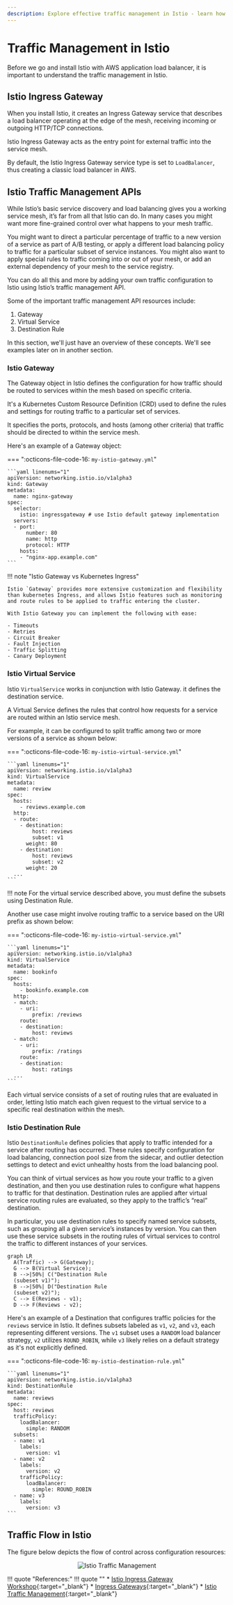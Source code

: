 ```yaml
---
description: Explore effective traffic management in Istio - learn how to efficiently control, route, and balance traffic in your applications.
---
```


# Traffic Management in Istio

Before we go and install Istio with AWS application load balancer, it is important to understand the traffic management in Istio.


## Istio Ingress Gateway

When you install Istio, it creates an Ingress Gateway service that describes a load balancer operating at the edge of the mesh, receiving incoming or outgoing HTTP/TCP connections.

Istio Ingress Gateway acts as the entry point for external traffic into the service mesh.

By default, the Istio Ingress Gateway service type is set to `LoadBalancer`, thus creating a classic load balancer in AWS.


## Istio Traffic Management APIs

While Istio’s basic service discovery and load balancing gives you a working service mesh, it’s far from all that Istio can do. In many cases you might want more fine-grained control over what happens to your mesh traffic.

You might want to direct a particular percentage of traffic to a new version of a service as part of A/B testing, or apply a different load balancing policy to traffic for a particular subset of service instances. You might also want to apply special rules to traffic coming into or out of your mesh, or add an external dependency of your mesh to the service registry.

You can do all this and more by adding your own traffic configuration to Istio using Istio’s traffic management API.

Some of the important traffic management API resources include:

1. Gateway
2. Virtual Service
3. Destination Rule

In this section, we'll just have an overview of these concepts. We'll see examples later on in another section.


### Istio Gateway

The Gateway object in Istio defines the configuration for how traffic should be routed to services within the mesh based on specific criteria.

It's a Kubernetes Custom Resource Definition (CRD) used to define the rules and settings for routing traffic to a particular set of services.

It specifies the ports, protocols, and hosts (among other criteria) that traffic should be directed to within the service mesh.

Here's an example of a Gateway object:

=== ":octicons-file-code-16: `my-istio-gateway.yml`"

    ```yaml linenums="1"
    apiVersion: networking.istio.io/v1alpha3
    kind: Gateway
    metadata:
      name: nginx-gateway
    spec: 
      selector:
        istio: ingressgateway # use Istio default gateway implementation
      servers:
      - port:
          number: 80
          name: http
          protocol: HTTP
        hosts:
        - "nginx-app.example.com"
    ```


!!! note "Istio Gateway vs Kubernetes Ingress"

    Istio `Gateway` provides more extensive customization and flexibility than kubernetes Ingress, and allows Istio features such as monitoring and route rules to be applied to traffic entering the cluster.

    With Istio Gateway you can implement the following with ease:

    - Timeouts
    - Retries
    - Circuit Breaker
    - Fault Injection
    - Traffic Splitting
    - Canary Deployment


### Istio Virtual Service

Istio `VirtualService` works in conjunction with Istio Gateway. it defines the destination service.

A Virtual Service defines the rules that control how requests for a service are routed within an Istio service mesh.

For example, it can be configured to split traffic among two or more versions of a service as shown below:

=== ":octicons-file-code-16: `my-istio-virtual-service.yml`"

    ```yaml linenums="1"
    apiVersion: networking.istio.io/v1alpha3
    kind: VirtualService
    metadata:
      name: review
    spec:
      hosts:
        - reviews.example.com
      http:
      - route:
        - destination:
            host: reviews
            subset: v1
          weight: 80
        - destination:
            host: reviews
            subset: v2
          weight: 20
      ...
    ```

!!! note
    For the virtual service described above, you must define the subsets using Destination Rule.

Another use case might involve routing traffic to a service based on the URI prefix as shown below:

=== ":octicons-file-code-16: `my-istio-virtual-service.yml`"

    ```yaml linenums="1"
    apiVersion: networking.istio.io/v1alpha3
    kind: VirtualService
    metadata:
      name: bookinfo
    spec:
      hosts:
        - bookinfo.example.com
      http:
      - match:
        - uri:
            prefix: /reviews
        route:
        - destination:
            host: reviews
      - match:
        - uri:
            prefix: /ratings
        route:
        - destination:
            host: ratings
      ...
    ```

Each virtual service consists of a set of routing rules that are evaluated in order, letting Istio match each given request to the virtual service to a specific real destination within the mesh.


### Istio Destination Rule

Istio `DestinationRule` defines policies that apply to traffic intended for a service after routing has occurred. These rules specify configuration for load balancing, connection pool size from the sidecar, and outlier detection settings to detect and evict unhealthy hosts from the load balancing pool.

You can think of virtual services as how you route your traffic to a given destination, and then you use destination rules to configure what happens to traffic for that destination. Destination rules are applied after virtual service routing rules are evaluated, so they apply to the traffic’s “real” destination.

In particular, you use destination rules to specify named service subsets, such as grouping all a given service’s instances by version. You can then use these service subsets in the routing rules of virtual services to control the traffic to different instances of your services.

``` mermaid
graph LR
  A(Traffic) --> G(Gateway);
  G --> B(Virtual Service);
  B -->|50%| C("Destination Rule
  (subeset v1)");
  B -->|50%| D("Destination Rule
  (subeset v2)");
  C --> E(Reviews - v1);
  D --> F(Reviews - v2);
```

Here's an example of a Destination that configures traffic policies for the `reviews` service in Istio. It defines subsets labeled as `v1`, `v2`, and `v3`, each representing different versions. The `v1` subset uses a `RANDOM` load balancer strategy, `v2` utilizes `ROUND_ROBIN`, while `v3` likely relies on a default strategy as it's not explicitly defined.


=== ":octicons-file-code-16: `my-istio-destination-rule.yml`"

    ```yaml linenums="1"
    apiVersion: networking.istio.io/v1alpha3
    kind: DestinationRule
    metadata:
      name: reviews
    spec:
      host: reviews
      trafficPolicy:
        loadBalancer:
          simple: RANDOM
      subsets:
      - name: v1
        labels:
          version: v1
      - name: v2
        labels:
          version: v2
        trafficPolicy:
          loadBalancer:
            simple: ROUND_ROBIN
      - name: v3
        labels:
          version: v3
    ```


## Traffic Flow in Istio

The figure below depicts the flow of control across configuration resources:

<p align="center">
    <img src="../../../assets/eks-course-images/service-mesh/istio-traffic.png" alt="Istio Traffic Management" loading="lazy" />
</p>




!!! quote "References:"
    !!! quote ""
        * [Istio Ingress Gateway Workshop]{:target="_blank"}
        * [Ingress Gateways]{:target="_blank"}
        * [Istio Traffic Management]{:target="_blank"}


<!-- Hyperlinks -->
[Istio Ingress Gateway Workshop]: https://www.istioworkshop.io/09-traffic-management/01-ingress-gateway/
[Ingress Gateways]: https://kloudkoncepts.com/kubernetes-on-eks/service-mesh/introduction-to-service-mesh/
[Istio Traffic Management]: https://istio.io/latest/docs/concepts/traffic-management/